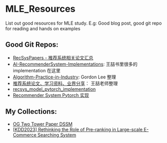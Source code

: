 # MLE_Resources
List out good resources for MLE study. E.g: Good blog post, good git repo for reading and hands on examples

## Good Git Repos: 
- [RecSysPapers - 推荐系统相关论文汇总](https://github.com/tangxyw/RecSysPapers) 
- [AI-RecommenderSystem-Implementations](https://github.com/qizhong19920114/AI-RecommenderSystem-Implementations): 王喆书里很多的 implementation 在这里
- [Algorithm-Practice-in-Industry](https://github.com/Doragd/Algorithm-Practice-in-Industry): Gordon Lee 整理
- [推荐系统论文、学习资料、业界分享](https://github.com/wzhe06/Reco-papers)： 王喆老师整理
- [recsys_model_pytorch_implementation](https://github.com/qizhong19920114/recsys_model_pytorch_implementation)
- [Recommender System Pytorch 实现](https://github.com/QikaiXu/Recommender-System-Pytorch/tree/main)


## My Collections: 
- [OG Two Tower Paper DSSM](papers/[CIKM2013]%20Learning%20Deep%20Structured%20Semantic%20Models%20for%20Web%20Search%20using%20Clickthrough%20Data.pdf)
- [[KDD2023] Rethinking the Role of Pre-ranking in Large-scale E-Commerce Searching System](papers/[KDD2023]%20Rethinking%20the%20Role%20of%20Pre-ranking%20in%20Large-scale%20E-Commerce%20Searching%20System.pdf)

